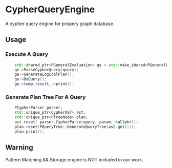 # CypherQueryEngine
A cypher query engine for propery graph database.


## Usage

### Execute A Query
```cpp
    std::shared_ptr<PGeneralEvaluation> ge = std::make_shared<PGeneralEvaluation>( ... );
    ge->ParseCypherQuery(query);
    ge->GenerateLogicalPlan();
    ge->DoQuery();
    ge->temp_result_->print();
```

### Generate Plan Tree For A Query
```cpp
    PCypherParser parser;
    std::unique_ptr<CypherAST> ast;
    std::unique_ptr<PTreeNode> plan;.
    ast.reset( parser.CypherParse(query, param, nullptr));
    plan.reset(PQueryTree::GenerateQueryTree(ast.get()));
    plan.print();
```

## Warning
Pattern Matching && Storage engine is NOT included in our work.

